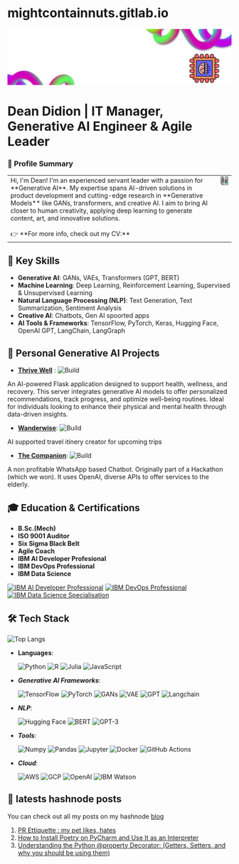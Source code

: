 # mightcontainnuts.gitlab.io
![Logo](new_logo.png)


# Dean Didion | IT Manager, Generative AI Engineer & Agile Leader

### 🚀 Profile Summary

<table style="border-collapse: collapse; width: 100%;">
  <tr>
    <td style="vertical-align: top; padding-right: 20px;">
      Hi, I'm Dean! I'm an experienced servant leader with a passion for **Generative AI**.  
      My expertise spans AI-driven solutions in product development and cutting-edge research  
      in **Generative Models** like GANs, transformers, and creative AI.  
      I aim to bring AI closer to human creativity, applying deep learning  
      to generate content, art, and innovative solutions.  
      <br><br>
      👉 **For more info, check out my CV:**
    </td>
    <td style="vertical-align: top; text-align: right;">
      <a href="https://github.com/MightContainNuts/MightContainNuts/blob/main/202503_Resume_Eng.pdf">
        <img src="CV.png" alt="Click to view my CV" width="120">
      </a>
    </td>
  </tr>
</table>


## 🌟 Key Skills
- **Generative AI**: GANs, VAEs, Transformers (GPT, BERT)
- **Machine Learning**: Deep Learning, Reinforcement Learning, Supervised & Unsupervised Learning
- **Natural Language Processing (NLP)**: Text Generation, Text Summarization, Sentiment Analysis
- **Creative AI**: Chatbots, Gen AI spoorted apps
- **AI Tools & Frameworks**: TensorFlow, PyTorch, Keras, Hugging Face, OpenAI GPT, LangChain, LangGraph

## 🚀 Personal Generative AI Projects
- **[Thrive Well](https://github.com/MightContainNuts/thrive_well)** :  ![Build](https://img.shields.io/badge/build-passing-brightgreen)

An AI-powered Flask application designed to support health, wellness, and recovery. This server integrates generative AI models to offer personalized recommendations, track progress, and optimize well-being routines. Ideal for individuals looking to enhance their physical and mental health through data-driven insights.

- **[Wanderwise](https://github.com/MightContainNuts/wanderwise)**: ![Build](https://img.shields.io/badge/build-passing-brightgreen)

AI supported travel itinery creator for upcoming trips

- **[The Companion](https://github.com/yhupe/the-companion)**: ![Build](https://img.shields.io/badge/build-passing-brightgreen)
  
A non profitable WhatsApp based Chatbot. Originally part of a Hackathon (which we won). It uses OpenAI, diverse APIs to offer services to the elderly.   


## 🎓 Education & Certifications
- **B.Sc.(Mech)**
- **ISO 9001 Auditor**
- **Six Sigma Black Belt**
- **Agile Coach**
- **IBM AI Developer Profesional**
- **IBM DevOps Professional**
- **IBM Data Science**
  
[![IBM AI Developer Professional](cert.png "Click to view IBM AI Developer Professional certificate")](https://www.coursera.org/account/accomplishments/specialization/certificate/FH69YBY7P8O9)
[![IBM DevOps Professional](cert.png "Click to view IBM DevOps Professional certificate")](https://www.coursera.org/account/accomplishments/specialization/certificate/YG2HCI8SQXHH)
[![IBM Data Science Specialisation](cert.png "Click to view IBM Data Science certificate")](https://www.coursera.org/account/accomplishments/professional-cert/XBUKLSUI8F82)


## 🛠 Tech Stack
![Top Langs](https://github-readme-stats.vercel.app/api/top-langs/?username=MightContainNuts&layout=compact&theme=radical)

- **Languages**:
  
  ![Python](https://img.shields.io/badge/Python-3.12-blue)
  ![R](https://img.shields.io/badge/R-4.0.5-blue)
  ![Julia](https://img.shields.io/badge/Julia-1.11-green)
  ![JavaScript](https://img.shields.io/badge/JavaScript-ES6-yellow)

- ***Generative AI Frameworks***:
  
  ![TensorFlow](https://img.shields.io/badge/TensorFlow-2.0-green)
  ![PyTorch](https://img.shields.io/badge/PyTorch-1.9-red)
  ![GANs](https://img.shields.io/badge/GANs-black)
  ![VAE](https://img.shields.io/badge/VAE-blue)
  ![GPT](https://img.shields.io/badge/GPT-3.5-orange)
  ![Langchain](https://img.shields.io/badge/Langchain-1.3.3-green)
  

- ***NLP***:
  
  ![Hugging Face](https://img.shields.io/badge/Hugging%20Face-blue)
  ![BERT](https://img.shields.io/badge/BERT-orange)
  ![GPT-3](https://img.shields.io/badge/GPT-3-blue)

- ***Tools***:
  
  ![Numpy](https://img.shields.io/badge/Numpy-1.21-orange)
  ![Pandas](https://img.shields.io/badge/Pandas-1.3.3-blue)
  ![Jupyter](https://img.shields.io/badge/Jupyter-Notebook-yellow)
  ![Docker](https://img.shields.io/badge/Docker-20.10-blue)
  ![GitHub Actions](https://img.shields.io/badge/GitHub%20Actions-2.0-yellowgreen)

- ***Cloud***:
  
  ![AWS](https://img.shields.io/badge/AWS-EC2-orange)
  ![GCP](https://img.shields.io/badge/GCP-Google%20Cloud-blue)
  ![OpenAI](https://img.shields.io/badge/OpenAI-API-blue)
  ![IBM Watson](https://img.shields.io/badge/IBM%20Watson-AI-orange)


## 📝 latests hashnode posts

You can check out all my posts on my hashnode 
[blog](https://surestride.hashnode.dev/?source=top_nav_blog_home)

<!-- BEGIN HASHNODE ARTICLES -->
1. [PR Ettiquette : my pet likes, hates](https://surestride.hashnode.dev/pr-ettiquette-my-pet-likes-hates)
2. [How to Install Poetry on PyCharm and Use It as an Interpreter](https://surestride.hashnode.dev/how-to-install-poetry-on-pycharm-and-use-it-as-an-interpreter)
3. [Understanding the Python @property Decorator:  (Getters, Setters, and why you should be using them)](https://surestride.hashnode.dev/understanding-the-python-property-decorator-getters-setters-and-why-you-should-be-using-them)
<!-- END HASHNODE ARTICLES -->

